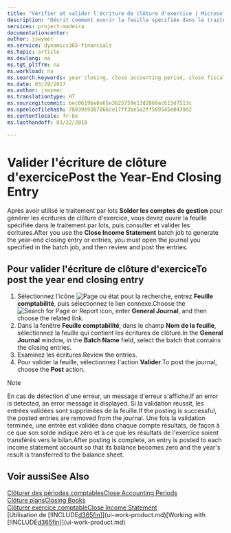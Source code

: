 ```yaml
---
title: "Vérifier et valider l'écriture de clôture d'exercice | Microsoft Docs"
description: "Décrit comment ouvrir la feuille spécifiée dans le traitement par lots Clôturer exercice comptable, puis examiner et valider l'écriture de clôture de fin d'exercice."
services: project-madeira
documentationcenter: 
author: jswymer
ms.service: dynamics365-financials
ms.topic: article
ms.devlang: na
ms.tgt_pltfrm: na
ms.workload: na
ms.search.keywords: year closing, close accounting period, close fiscal year, bank account detailed trial balance
ms.date: 03/29/2017
ms.author: jswymer
ms.translationtype: HT
ms.sourcegitcommit: bec0619be0a65e3625759e13d2866ac615d7513c
ms.openlocfilehash: 78039e9387866ce17ff3be5a2ff509545e8439d2
ms.contentlocale: fr-be
ms.lasthandoff: 03/22/2018

---
```

# <a name="post-the-year-end-closing-entry"></a><span data-ttu-id="7b64d-103">Valider l'écriture de clôture d'exercice</span><span class="sxs-lookup"><span data-stu-id="7b64d-103">Post the Year-End Closing Entry</span></span>
<span data-ttu-id="7b64d-104">Après avoir utilisé le traitement par lots **Solder les comptes de gestion** pour générer les écritures de clôture d'exercice, vous devez ouvrir la feuille spécifiée dans le traitement par lots, puis consulter et valider les écritures.</span><span class="sxs-lookup"><span data-stu-id="7b64d-104">After you use the **Close Income Statement** batch job to generate the year-end closing entry or entries, you must open the journal you specified in the batch job, and then review and post the entries.</span></span>

## <a name="to-post-the-year-end-closing-entry"></a><span data-ttu-id="7b64d-105">Pour valider l'écriture de clôture d'exercice</span><span class="sxs-lookup"><span data-stu-id="7b64d-105">To post the year end closing entry</span></span>
1. <span data-ttu-id="7b64d-106">Sélectionnez l'icône ![Page ou état pour la recherche](media/ui-search/search_small.png "icône Page ou état pour la recherche"), entrez **Feuille comptabilité**, puis sélectionnez le lien connexe.</span><span class="sxs-lookup"><span data-stu-id="7b64d-106">Choose the ![Search for Page or Report](media/ui-search/search_small.png "Search for Page or Report icon") icon, enter **General Journal**, and then choose the related link.</span></span>
2. <span data-ttu-id="7b64d-107">Dans la fenêtre **Feuille comptabilité**, dans le champ **Nom de la feuille**, sélectionnez la feuille qui contient les écritures de clôture.</span><span class="sxs-lookup"><span data-stu-id="7b64d-107">In the **General Journal** window, in the **Batch Name** field, select the batch that contains the closing entries.</span></span>
3. <span data-ttu-id="7b64d-108">Examinez les écritures.</span><span class="sxs-lookup"><span data-stu-id="7b64d-108">Review the entries.</span></span>
4. <span data-ttu-id="7b64d-109">Pour valider la feuille, sélectionnez l'action **Valider**.</span><span class="sxs-lookup"><span data-stu-id="7b64d-109">To post the journal, choose the **Post** action.</span></span>

> [!NOTE]  
>   <span data-ttu-id="7b64d-110">En cas de détection d'une erreur, un message d'erreur s'affiche.</span><span class="sxs-lookup"><span data-stu-id="7b64d-110">If an error is detected, an error message is displayed.</span></span> <span data-ttu-id="7b64d-111">Si la validation réussit, les entrées validées sont supprimées de la feuille.</span><span class="sxs-lookup"><span data-stu-id="7b64d-111">If the posting is successful, the posted entries are removed from the journal.</span></span> <span data-ttu-id="7b64d-112">Une fois la validation terminée, une entrée est validée dans chaque compte résultats, de façon à ce que son solde indique zéro et à ce que les résultats de l'exercice soient transférés vers le bilan.</span><span class="sxs-lookup"><span data-stu-id="7b64d-112">After posting is complete, an entry is posted to each income statement account so that its balance becomes zero and the year's result is transferred to the balance sheet.</span></span>

## <a name="see-also"></a><span data-ttu-id="7b64d-113">Voir aussi</span><span class="sxs-lookup"><span data-stu-id="7b64d-113">See Also</span></span>
[<span data-ttu-id="7b64d-114">Clôturer des périodes comptables</span><span class="sxs-lookup"><span data-stu-id="7b64d-114">Close Accounting Periods</span></span>](year-close-account-periods.md)  
[<span data-ttu-id="7b64d-115">Clôture plans</span><span class="sxs-lookup"><span data-stu-id="7b64d-115">Closing Books</span></span>](year-close-books.md)  
[<span data-ttu-id="7b64d-116">Clôturer exercice comptable</span><span class="sxs-lookup"><span data-stu-id="7b64d-116">Close Income Statement</span></span>](year-close-income-statement.md)  
<span data-ttu-id="7b64d-117">[Utilisation de [!INCLUDE[d365fin](includes/d365fin_md.md)]](ui-work-product.md)</span><span class="sxs-lookup"><span data-stu-id="7b64d-117">[Working with [!INCLUDE[d365fin](includes/d365fin_md.md)]](ui-work-product.md)</span></span>

